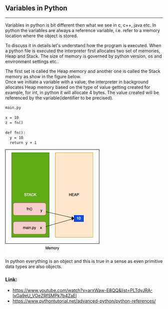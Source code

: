 ## Variables in Python
---
Variables in python is bit different then what we see in c, c++, java etc. In python the variables are always a reference variable, i.e. refer to a memory location where the object is stored. 

To discuss it in details let's understand how the program is executed. When a python file is executed the interpreter first allocates two set of memories, Heap and Stack. The size of memory is governed by python version, os and environment settings etc..

The first set is called the Heap memory and another one is called the Stack memory as show in the figure below. <br>
Once we initiate a variable with a value, the interpreter in background allocates Heap memory based on the type of value getting created for example, for int, in python it will allocate 4 bytes. The value created will be referenced by the variable(identifier to be precised). 



```
main.py

x = 10
z = fn()

def fn():
  y = 10
  return y + 1
```

![Memory Allocation](/images/python/PythonVariable.jpg)

 In python everything is an object and this is true in a sense as even primitive data types are also objects.




 ### **Link**: 
* https://www.youtube.com/watch?v=arxWaw-E8QQ&list=PLTdyJRA-IxGa9eU_VOeZRfSMPk7b4ZaEl
* https://www.pythontutorial.net/advanced-python/python-references/
